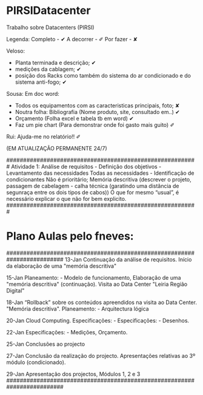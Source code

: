 # PIRSIDatacenter
Trabalho sobre Datacenters (PIRSI)

Legenda:
Completo - ✔
A decorrer - ✐
Por fazer - ✘

Veloso:
  - Planta terminada e descrição; ✔
  - medições da cablagem; ✔ 
  - posição dos Racks como também do sistema do ar condicionado e do sistema anti-fogo; ✔

Sousa: 
Em doc word: 
  - Todos os equipamentos com as caracteristicas principais, foto; ✘
  - Noutra folha: Bibliografia (Nome produto, site, consultado em..) ✔
  - Orçamento (Folha excel e tabela tb em word) ✔
  - Faz um pie chart (Para demonstrar onde foi gasto mais guito) ✐

Rui:
Ajuda-me no relatório!! ✐

(EM ATUALIZAÇÃO PERMANENTE 24/7)




#########################################################
	Atividade 1: Análise de requisitos
		- Definição dos objetivos
		- Levantamento das necessidades
			Todas as necessidades 
		- Identificação de condicionantes
			Não é prioritário; Memória descritiva (descrever o projeto, passagem de cabelagem - calha técnica (garatindo uma distância de segunraça entre os dois tipos de cabos))
			O que for mesmo “usual”, é necessário explicar o que não for bem explicito. 
#########################################################

# Plano Aulas pelo fneves:

#########################################################################
13-Jan Continuação da análise de requisitos. Início da elaboração de uma "memória descritiva"

15-Jan Planeamento: - Modelo de funcionamento, Elaboração de uma "memória descritiva" (continuação). Visita ao Data Center "Leiria Região Digital"

18-Jan “Rollback” sobre os conteúdos apreendidos na visita ao Data Center. "Memória descritiva". Planeamento: - Arquitectura lógica

20-Jan Cloud Computing. Especificações: - Especificações: - Desenhos.

22-Jan Especificações: - Medições, Orçamento.

25-Jan Conclusões ao projecto

27-Jan Conclusão da realização do projecto. Apresentações relativas ao 3º módulo (condicionado).

29-Jan Apresentação dos projectos, Módulos 1, 2 e 3
#########################################################################
